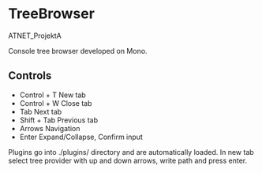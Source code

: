 # TreeBrowser
ATNET_ProjektA

Console tree browser developed on Mono.

## Controls
* Control + T	New tab
* Control + W	Close tab
* Tab		Next tab
* Shift + Tab	Previous tab
* Arrows	Navigation
* Enter		Expand/Collapse, Confirm input

Plugins go into ./plugins/ directory and are automatically loaded.
In new tab select tree provider with up and down arrows, write path and press enter.